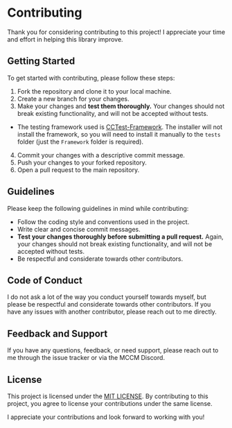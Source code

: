 # Contributing

Thank you for considering contributing to this project! I appreciate your time
and effort in helping this library improve.

## Getting Started

To get started with contributing, please follow these steps:

1. Fork the repository and clone it to your local machine.
2. Create a new branch for your changes.
3. Make your changes and **test them thoroughly.** Your changes should not break
  existing functionality, and will not be accepted without tests.
  - The testing framework used is
    [CCTest-Framework](https://github.com/Fatboychummy-CC/CCTest-Framework). The
    installer will not install the framework, so you will need to install it
    manually to the `tests` folder (just the `Framework` folder is required).
4. Commit your changes with a descriptive commit message.
5. Push your changes to your forked repository.
6. Open a pull request to the main repository.

## Guidelines

Please keep the following guidelines in mind while contributing:

- Follow the coding style and conventions used in the project.
- Write clear and concise commit messages.
- **Test your changes thoroughly before submitting a pull request.** Again, your
  changes should not break existing functionality, and will not be accepted
  without tests.
- Be respectful and considerate towards other contributors.

## Code of Conduct

I do not ask a lot of the way you conduct yourself towards myself, but please be
respectful and considerate towards other contributors. If you have any issues
with another contributor, please reach out to me directly.

## Feedback and Support

If you have any questions, feedback, or need support, please reach out to me
through the issue tracker or via the MCCM Discord.

## License

This project is licensed under the [MIT LICENSE](./LICENSE). By contributing to
this project, you agree to license your contributions under the same license.

I appreciate your contributions and look forward to working with you!
